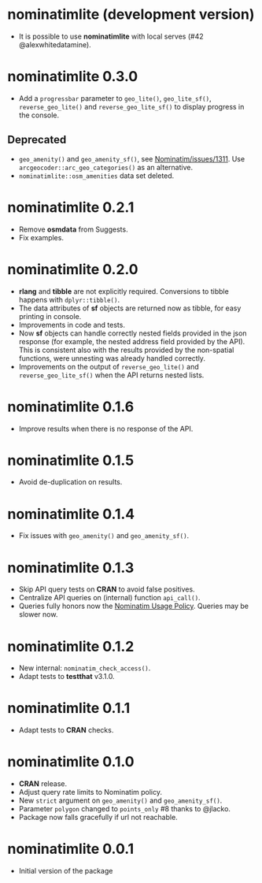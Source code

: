 # nominatimlite (development version)

-   It is possible to use **nominatimlite** with local serves (#42
    \@alexwhitedatamine).

# nominatimlite 0.3.0

-   Add a `progressbar` parameter to `geo_lite()`, `geo_lite_sf()`,
    `reverse_geo_lite()` and `reverse_geo_lite_sf()` to display progress in the
    console.

## Deprecated

-   `geo_amenity()` and `geo_amenity_sf()`, see
    [Nominatim/issues/1311](https://github.com/osm-search/Nominatim/issues/1311).
    Use `arcgeocoder::arc_geo_categories()` as an alternative.
-   `nominatimlite::osm_amenities` data set deleted.

# nominatimlite 0.2.1

-   Remove **osmdata** from Suggests.
-   Fix examples.

# nominatimlite 0.2.0

-   **rlang** and **tibble** are not explicitly required. Conversions to tibble
    happens with `dplyr::tibble()`.
-   The data attributes of **sf** objects are returned now as tibble, for easy
    printing in console.
-   Improvements in code and tests.
-   Now **sf** objects can handle correctly nested fields provided in the json
    response (for example, the nested address field provided by the API). This
    is consistent also with the results provided by the non-spatial functions,
    were unnesting was already handled correctly.
-   Improvements on the output of `reverse_geo_lite()` and
    `reverse_geo_lite_sf()` when the API returns nested lists.

# nominatimlite 0.1.6

-   Improve results when there is no response of the API.

# nominatimlite 0.1.5

-   Avoid de-duplication on results.

# nominatimlite 0.1.4

-   Fix issues with `geo_amenity()` and `geo_amenity_sf()`.

# nominatimlite 0.1.3

-   Skip API query tests on **CRAN** to avoid false positives.
-   Centralize API queries on (internal) function `api_call()`.
-   Queries fully honors now the [Nominatim Usage
    Policy](https://operations.osmfoundation.org/policies/nominatim/). Queries
    may be slower now.

# nominatimlite 0.1.2

-   New internal: `nominatim_check_access()`.
-   Adapt tests to **testthat** v3.1.0.

# nominatimlite 0.1.1

-   Adapt tests to **CRAN** checks.

# nominatimlite 0.1.0

-   **CRAN** release.
-   Adjust query rate limits to Nominatim policy.
-   New `strict` argument on `geo_amenity()` and `geo_amenity_sf()`.
-   Parameter `polygon` changed to `points_only` #8 thanks to @jlacko.
-   Package now falls gracefully if url not reachable.

# nominatimlite 0.0.1

-   Initial version of the package
